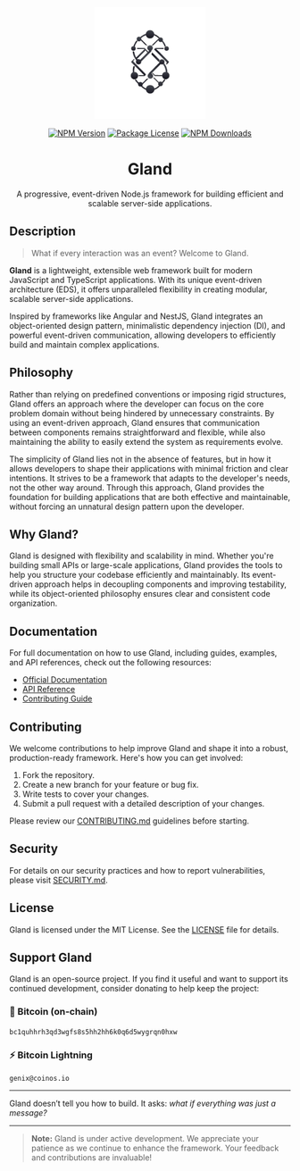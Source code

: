 <p align="center">
  <a href="#" target="blank"><img src="./docs/Logo.png" width="200" alt="Gland Logo" /></a>
</p>

<p align="center">
  <a href="https://npmjs.com/package/@glandjs/core" target="_blank"><img src="https://img.shields.io/npm/v/@glandjs/core.svg" alt="NPM Version" /></a>
  <a href="https://npmjs.com/package/@glandjs/core" target="_blank"><img src="https://img.shields.io/npm/l/@glandjs/core.svg" alt="Package License" /></a>
  <a href="https://npmjs.com/package/@glandjs/core" target="_blank"><img src="https://img.shields.io/npm/dm/@glandjs/core.svg" alt="NPM Downloads" /></a>
</p>

<h1 align="center">Gland</h1>

<p align="center">A progressive, event-driven Node.js framework for building efficient and scalable server-side applications.</p>

## Description

> What if every interaction was an event? Welcome to Gland.

**Gland** is a lightweight, extensible web framework built for modern JavaScript and TypeScript applications. With its unique event-driven architecture (EDS), it offers unparalleled flexibility in creating modular, scalable server-side applications.

Inspired by frameworks like Angular and NestJS, Gland integrates an object-oriented design pattern, minimalistic dependency injection (DI), and powerful event-driven communication, allowing developers to efficiently build and maintain complex applications.

## Philosophy

Rather than relying on predefined conventions or imposing rigid structures, Gland offers an approach where the developer can focus on the core problem domain without being hindered by unnecessary constraints. By using an event-driven approach, Gland ensures that communication between components remains straightforward and flexible, while also maintaining the ability to easily extend the system as requirements evolve.

The simplicity of Gland lies not in the absence of features, but in how it allows developers to shape their applications with minimal friction and clear intentions. It strives to be a framework that adapts to the developer's needs, not the other way around. Through this approach, Gland provides the foundation for building applications that are both effective and maintainable, without forcing an unnatural design pattern upon the developer.

## Why Gland?

Gland is designed with flexibility and scalability in mind. Whether you're building small APIs or large-scale applications, Gland provides the tools to help you structure your codebase efficiently and maintainably. Its event-driven approach helps in decoupling components and improving testability, while its object-oriented philosophy ensures clear and consistent code organization.

## Documentation

For full documentation on how to use Gland, including guides, examples, and API references, check out the following resources:

- [Official Documentation](#)
- [API Reference](#/api)
- [Contributing Guide](./docs/CONTRIBUTING.md)

## Contributing

We welcome contributions to help improve Gland and shape it into a robust, production-ready framework. Here's how you can get involved:

1. Fork the repository.
2. Create a new branch for your feature or bug fix.
3. Write tests to cover your changes.
4. Submit a pull request with a detailed description of your changes.

Please review our [CONTRIBUTING.md](./docs/CONTRIBUTING.md) guidelines before starting.

## Security

For details on our security practices and how to report vulnerabilities, please visit [SECURITY.md](./docs/SECURITY).

## License

Gland is licensed under the MIT License. See the [LICENSE](LICENSE) file for details.

## Support Gland

Gland is an open-source project. If you find it useful and want to support its continued development, consider donating to help keep the project:

### 💸 Bitcoin (on-chain)

`bc1quhhrh3qd3wgfs8s5hh2hh6k0q6d5wygrqn0hxw`

### ⚡ Bitcoin Lightning

`genix@coinos.io`

---

Gland doesn’t tell you how to build.
It asks: _what if everything was just a message?_

---

> **Note:** Gland is under active development. We appreciate your patience as we continue to enhance the framework. Your feedback and contributions are invaluable!
